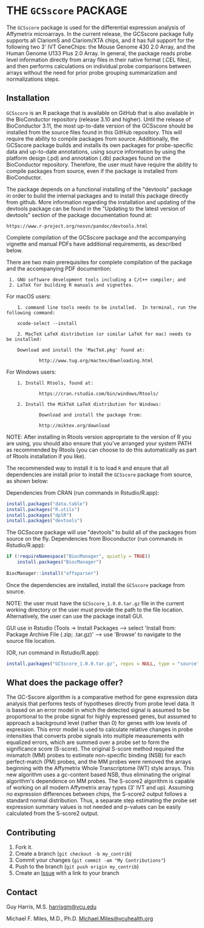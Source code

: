 
THE `GCSscore` PACKAGE
===================

The `GCSscore` package is used for the differential expression analysis of Affymetrix microarrays. In the current release, the GCSscore package fully supports all ClariomS and Clariom/XTA chips, and it has full support for the following two 3' IVT GeneChips: the Mouse Genome 430 2.0 Array, and the Human Genome U133 Plus 2.0 Array.  In general, the package reads probe level information directly from array files in their native format (.CEL files), and then performs calculations on individual probe comparisons between arrays without the need for prior probe grouping summarization and normalizations steps.

Installation
------------

`GCSscore` is an R package that is available on GitHub that is also available in the BioConductor repository (release 3.10 and higher). Until the release of BioConductor 3.11, the most up-to-date version of the GCSscore should be installed from the source files found in this GitHub repository.  This will require the ability to compile packages from source.  Additionally, the GCSscore package builds and installs its own packages for probe-specific data and up-to-date annotations, using source information by using the platform design (.pd) and annotation (.db) packages found on the BioConductor repository.  Therefore, the user must have require the ability to compile packages from source, even if the package is installed from BioConductor.

The package depends on a functional installing of the "devtools" package in order to build the internal packages and to install this package directly from github.  More information regarding the installation and updating of the devtools package can be found in the "Updating to the latest version of devtools" section of the package documentation found at: 
 
 	https://www.r-project.org/nosvn/pandoc/devtools.html

Complete compilation of the GCSscore package and the accompanying vignette and manual PDFs have additional requirements, as described below.

There are two main prerequisites for complete compilation of the package and the accompanying PDF documention:
    
     1. GNU software development tools including a C/C++ compiler; and
     2. LaTeX for building R manuals and vignettes.
        
For macOS users:
        
        1. command line tools needs to be installed.  In terminal, run the following command: 
        
		xcode-select --install
        
        2. MacTeX LaTeX distribution (or similar LaTeX for mac) needs to be installed:
        
		Download and install the 'MacTeX.pkg' found at: 
        
                http://www.tug.org/mactex/downloading.html
                
For Windows users:
 
        1. Install Rtools, found at:
                
                https://cran.rstudio.com/bin/windows/Rtools/
                
        2. Install the MikTeX LaTeX distribution for Windows:
        
                Download and install the package from:
        
                http://miktex.org/download
                
NOTE: After installing in Rtools version appropriate to the version of R you are using, you should also ensure that you've arranged your system PATH as recommended by Rtools (you can choose to do this automatically as part of Rtools installation if you like).
           

                
                
The recommended way to install it is to load `R` and ensure that all dependencies are install prior to install the `GCSscore` package from source, as shown below:

Dependencies from CRAN (run commands in Rstudio/R.app):

```r
install.packages("data.table")
install.packages("R.utils")
install.packages("dplR")
install.packages("devtools")
```
The GCSscore package will use "devtools" to build all of the packages from source on the fly.
Dependencies from Bioconductor (run commands in Rstudio/R.app):

```r
if (!requireNamespace("BiocManager", quietly = TRUE))
    install.packages("BiocManager")
    
BiocManager::install("affxparser")
```

Once the dependencies are installed, install the `GCSscore` package from source.

NOTE: the user must have the `GCSscore_1.0.0.tar.gz` file in the current working directory or the user must provide the path to the file location.  Alternatively, the user can use the package install GUI.

GUI use in Rstudio (Tools -> Install Packages --> select 'Install from: Package Archive File (.zip; .tar.gz)' --> use 'Browse' to navigate to the source file location.

(OR, run command in Rstudio/R.app):

```r
install.packages("GCSscore_1.0.0.tar.gz", repos = NULL, type = "source")
```

What does the package offer?
-------------------
The GC-Sscore algorithm is a comparative method for gene expression data analysis that performs tests of hypotheses directly from probe level data. It is based on an error model in which the detected signal is assumed to be proportional to the probe signal for highly expressed genes, but assumed to approach a background level (rather than 0) for genes with low levels of expression. This error model is used to calculate relative changes in probe intensities that converts probe signals into multiple measurements with equalized errors, which are summed over a probe set to form the significance score (S-score).  The original S-score method required the mismatch (MM) probes to estimate non-specific binding (NSB) for each perfect-match (PM) probes, and the MM probes were removed the arrays beginning with the Affymetrix Whole Transcriptome (WT) style arrays. This new algorithm uses a gc-content based NSB, thus eliminating the original algorithm's dependence on MM probes.  The S-score2 algorithm is capable of working on all modern Affymetrix array types (3' IVT and up). Assuming no expression differences between chips, the S-score2 output follows a standard normal distribution. Thus, a separate step estimating the probe set expression summary values is not needed and p-values can be easily calculated from the S-score2 output.

Contributing
------------

1. Fork it.
2. Create a branch (`git checkout -b my_contrib`)
3. Commit your changes (`git commit -am "My Contributions"`)
4. Push to the branch (`git push origin my_contrib`)
5. Create an [Issue][1] with a link to your branch

Contact
-------

Guy Harris, M.S.
<harrisgm@vcu.edu>

Michael F. Miles, M.D., Ph.D.
<Michael.Miles@vcuhealth.org>

[1]: https://github.com/harrisgm/GCSscore
